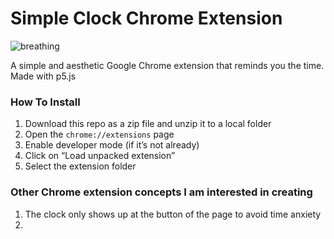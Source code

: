 # Simple Clock Chrome Extension
![breathing](https://github.com/Qianqianye/iml300/blob/master/project-2/asset/breathe-extension.gif)

A simple and aesthetic Google Chrome extension that reminds you the time. Made with p5.js


### How To Install

1. Download this repo as a zip file and unzip it to a local folder
2. Open the `chrome://extensions` page
3. Enable developer mode (if it’s not already)
4. Click on “Load unpacked extension”
5. Select the extension folder

### Other Chrome extension concepts I am interested in creating
 1. The clock only shows up at the button of the page to avoid time anxiety
 2. 
